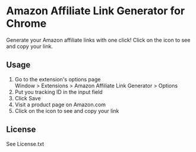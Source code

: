 Amazon Affiliate Link Generator for Chrome
==========================================

Generate your Amazon affiliate links with one click!
Click on the icon to see and copy your link.

Usage
-----

1. Go to the extension's options page  
    Window > Extensions > Amazon Affiliate Link Generator > Options
2. Put you tracking ID in the input field
3. Click Save
4. Visit a product page on Amazon.com
5. Click on the icon to see and copy your link

License
-------

See License.txt
